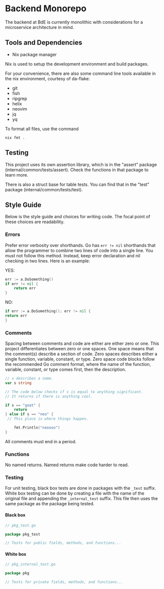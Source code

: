 <!--
SPDX-FileCopyrightText: 2025 BROKE DA EAR LLC <https://brokedaear.com>

SPDX-License-Identifier: Apache-2.0
-->

# Backend Monorepo

The backend at BdE is currently monolithic with considerations for a microservice architecture in mind.

## Tools and Dependencies

- Nix package manager

Nix is used to setup the development environment and build packages.

For your convenience, there are also some command line tools available in the nix environment, courtesy of da-flake:

- git
- fish
- ripgrep
- helix
- neovim
- jq
- yq

To format all files, use the command

```shell
nix fmt .
```

## Testing

This project uses its own assertion library, which is in the "assert" package (internal/common/tests/assert). Check the functions in that package to learn more.

There is also a struct base for table tests. You can find that in the "test" package (internal/common/tests/test).

## Style Guide

Below is the style guide and choices for writing code. The focal point of these choices are readability.

### Errors

Prefer error verbosity over shorthands. Go has `err != nil` shorthands that allow the programmer to combine two lines of code into a single line. You must not follow this method. Instead, keep error declaration and nil checking in two lines. Here is an example:

YES:

```go
err := a.DoSomething()
if err != nil {
    return err
}
```

NO:

```go
if err := a.DoSomething(); err != nil {
return err
}
```

### Comments

Spacing between comments and code are either are either zero or one. This project differentiates between zero or one spaces. One space means that the comment(s) describe a section of code. Zero spaces describes either a single function, variable, constant, or type. Zero space code blocks follow the recommended Go comment format, where the name of the function, variable, constant, or type comes first, then the description.

```go
// s describes a name.
var s string

// The code below checks if s is equal to anything significant.
// It returns if there is anything cool.

if s == "goat" {
    return
} else if s == "neo" {
 // This place is where things happen.

    fmt.Println("neoooo")
}
```

All comments must end in a period.

### Functions

No named returns. Named returns make code harder to read.

### Testing

For unit testing, black box tests are done in packages with the `_test` suffix. White box testing can be done by creating a file with the name of the original file and appending the `_internal_test` suffix. This file then uses the same package as the package being tested.

#### Black box

```go
// pkg_test.go

package pkg_test

// Tests for public fields, methods, and functions...
```

#### White box

```go
// pkg_internal_test.go

package pkg

// Tests for private fields, methods, and functions...
```
